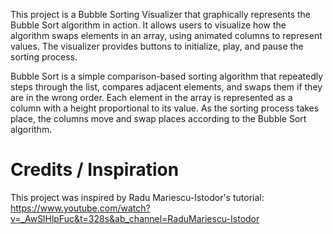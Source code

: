 This project is a Bubble Sorting Visualizer that graphically represents the Bubble Sort algorithm in action. It allows users to visualize how the algorithm swaps elements in an array, using animated columns to represent values. The visualizer provides buttons to initialize, play, and pause the sorting process.

Bubble Sort is a simple comparison-based sorting algorithm that repeatedly steps through the list, compares adjacent elements, and swaps them if they are in the wrong order. Each element in the array is represented as a column with a height proportional to its value. As the sorting process takes place, the columns move and swap places according to the Bubble Sort algorithm.

# Credits / Inspiration
This project was inspired by Radu Mariescu-Istodor's tutorial: https://www.youtube.com/watch?v=_AwSlHlpFuc&t=328s&ab_channel=RaduMariescu-Istodor

